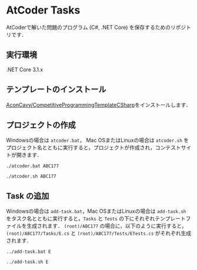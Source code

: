 # AtCoder Tasks

AtCoderで解いた問題のプログラム (C#, .NET Core) を保存するためのリポジトリです．

## 実行環境

.NET Core 3.1.x

## テンプレートのインストール

[AconCavy/CompetitiveProgrammingTemplateCSharp](https://github.com/AconCavy/CompetitiveProgrammingTemplateCSharp)をインストールします．

## プロジェクトの作成

Windowsの場合は `atcoder.bat`， Mac OSまたはLinuxの場合は `atcoder.sh` をプロジェクト名とともに実行すると，プロジェクトが作成され，コンテストサイトが開きます．

```
./atcoder.bat ABC177
```

```
./atcoder.sh ABC177
```

## Task の追加

Windowsの場合は `add-task.bat`，Mac OSまたはLinuxの場合は `add-task.sh` をタスク名とともに実行すると，`Tasks` と `Tests` の下にそれぞれテンプレートファイルを生成されます．
`(root)/ABC177` の場合に，以下のように実行すると，`(root)/ABC177/Tasks/E.cs` と `(root)/ABC177/Tests/ETests.cs` がそれぞれ生成されます．

```
../add-task.bat E
```

```
../add-task.sh E
```
